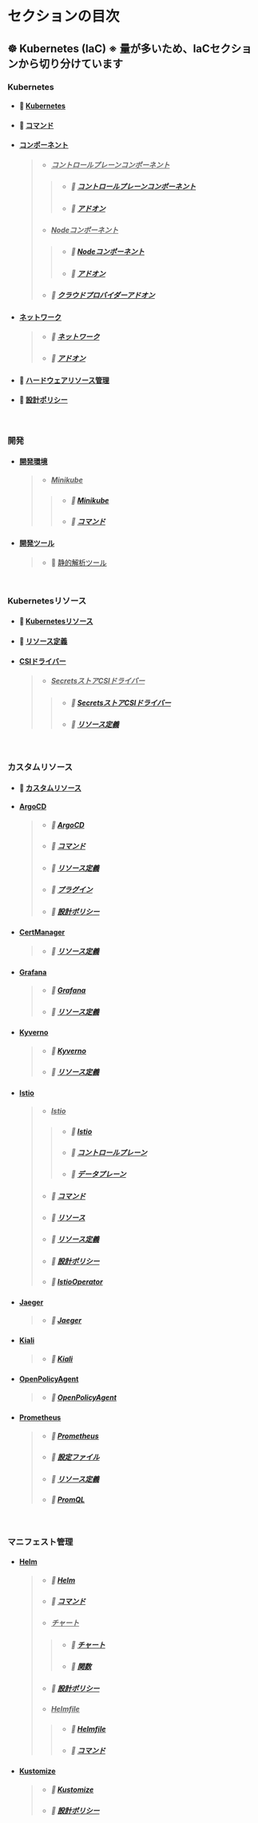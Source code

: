 # セクションの目次

## ☸️ Kubernetes (IaC) ※ 量が多いため、IaCセクションから切り分けています

### Kubernetes

* #### 📖 [︎Kubernetes](https://hiroki-it.github.io/tech-notebook-mkdocs/infrastructure_as_code/infrastructure_as_code_kubernetes.html)
* #### 📖 [︎コマンド](https://hiroki-it.github.io/tech-notebook-mkdocs/infrastructure_as_code/infrastructure_as_code_kubernetes_command.html)
* #### <u>コンポーネント</u>
  > * ##### <u>コントロールプレーンコンポーネント</u>
  > > * ##### 📖 [コントロールプレーンコンポーネント](https://hiroki-it.github.io/tech-notebook-mkdocs/infrastructure_as_code/infrastructure_as_code_kubernetes_component_control_plane.html)
  > > * ##### 📖 [アドオン](https://hiroki-it.github.io/tech-notebook-mkdocs/infrastructure_as_code/infrastructure_as_code_kubernetes_component_control_plane_addon.html)
  > * ##### <u>Nodeコンポーネント</u>
  > > * ##### 📖 [Nodeコンポーネント](https://hiroki-it.github.io/tech-notebook-mkdocs/infrastructure_as_code/infrastructure_as_code_kubernetes_component_node.html)
  > > * ##### 📖 [アドオン](https://hiroki-it.github.io/tech-notebook-mkdocs/infrastructure_as_code/infrastructure_as_code_kubernetes_component_node_addon.html)
  > * ##### 📖 [︎クラウドプロバイダーアドオン](https://hiroki-it.github.io/tech-notebook-mkdocs/infrastructure_as_code/infrastructure_as_code_kubernetes_component_cloud_provider_addon.html)
* #### <u>ネットワーク</u>
  > * ##### 📖 [ネットワーク](https://hiroki-it.github.io/tech-notebook-mkdocs/infrastructure_as_code/infrastructure_as_code_kubernetes_network.html)
  > * ##### 📖 [アドオン](https://hiroki-it.github.io/tech-notebook-mkdocs/infrastructure_as_code/infrastructure_as_code_kubernetes_network_addon.html)
* #### 📖 [︎ハードウェアリソース管理](https://hiroki-it.github.io/tech-notebook-mkdocs/infrastructure_as_code/infrastructure_as_code_kubernetes_hardware_resource_management.html)
* #### 📖 [︎設計ポリシー](https://hiroki-it.github.io/tech-notebook-mkdocs/infrastructure_as_code/infrastructure_as_code_kubernetes_policy.html)

<br>

### 開発

* #### <u>開発環境</u>
  > * ##### <u>Minikube</u>
  > > * ##### 📖 [Minikube](https://hiroki-it.github.io/tech-notebook-mkdocs/infrastructure_as_code/infrastructure_as_code_kubernetes_development_environment_minikube.html)
  > > * ##### 📖 [コマンド](https://hiroki-it.github.io/tech-notebook-mkdocs/infrastructure_as_code/infrastructure_as_code_kubernetes_development_environment_minikube_command.html)
* #### <u>開発ツール</u>
  > * 📖 [静的解析ツール](https://hiroki-it.github.io/tech-notebook-mkdocs/infrastructure_as_code/infrastructure_as_code_kubernetes_development_linter.html)


<br>

### Kubernetesリソース

* #### 📖 [︎Kubernetesリソース](https://hiroki-it.github.io/tech-notebook-mkdocs/infrastructure_as_code/infrastructure_as_code_kubernetes_resource.html)
* #### 📖 [︎リソース定義](https://hiroki-it.github.io/tech-notebook-mkdocs/infrastructure_as_code/infrastructure_as_code_kubernetes_resource_definition.html)
* #### <u>CSIドライバー</u>
  > * ##### <u>SecretsストアCSIドライバー</u>
  > > * ##### 📖 [SecretsストアCSIドライバー](https://hiroki-it.github.io/tech-notebook-mkdocs/infrastructure_as_code/infrastructure_as_code_kubernetes_csi_driver_secrets_store.html)
  > > * ##### 📖 [︎リソース定義](https://hiroki-it.github.io/tech-notebook-mkdocs/infrastructure_as_code/infrastructure_as_code_kubernetes_csi_driver_secrets_store_resource_definition.html)

<br>

### カスタムリソース

* #### 📖 [カスタムリソース](https://hiroki-it.github.io/tech-notebook-mkdocs/infrastructure_as_code/infrastructure_as_code_kubernetes_custom_resource.html)
* #### <u>ArgoCD</u>
  > * ##### 📖 [︎ArgoCD](https://hiroki-it.github.io/tech-notebook-mkdocs/infrastructure_as_code/infrastructure_as_code_kubernetes_custom_resource_argocd.html)
  > * ##### 📖 [コマンド](https://hiroki-it.github.io/tech-notebook-mkdocs/infrastructure_as_code/infrastructure_as_code_kubernetes_custom_resource_argocd_command.html)
  > * ##### 📖 [︎リソース定義](https://hiroki-it.github.io/tech-notebook-mkdocs/infrastructure_as_code/infrastructure_as_code_kubernetes_custom_resource_argocd_resource_definition.html)
  > * ##### 📖 [プラグイン](https://hiroki-it.github.io/tech-notebook-mkdocs/infrastructure_as_code/infrastructure_as_code_kubernetes_custom_resource_argocd_resource_definition_plugin.html)
  > * ##### 📖 [︎設計ポリシー](https://hiroki-it.github.io/tech-notebook-mkdocs/infrastructure_as_code/infrastructure_as_code_kubernetes_custom_resource_argocd_policy.html)
* #### <u>CertManager</u>
  > * ##### 📖 [︎リソース定義](https://hiroki-it.github.io/tech-notebook-mkdocs/infrastructure_as_code/infrastructure_as_code_kubernetes_custom_resource_cert_manager_resource_definition.html)
* #### <u>Grafana</u>
  > * ##### 📖 [︎Grafana](https://hiroki-it.github.io/tech-notebook-mkdocs/infrastructure_as_code/infrastructure_as_code_kubernetes_custom_resource_grafana.html)
  > * ##### 📖 [︎リソース定義](https://hiroki-it.github.io/tech-notebook-mkdocs/infrastructure_as_code/infrastructure_as_code_kubernetes_custom_resource_grafana_resource_definition.html)
* #### <u>Kyverno</u>
  > * ##### 📖 [Kyverno](https://hiroki-it.github.io/tech-notebook-mkdocs/infrastructure_as_code/infrastructure_as_code_kubernetes_custom_resource_kyverno.html)
  > * ##### 📖 [︎リソース定義](https://hiroki-it.github.io/tech-notebook-mkdocs/infrastructure_as_code/infrastructure_as_code_kubernetes_custom_resource_kyverno_resource_definition.html)
* #### <u>Istio</u>
  > * ##### <u>Istio</u>
  > > * ##### 📖 [︎Istio](https://hiroki-it.github.io/tech-notebook-mkdocs/infrastructure_as_code/infrastructure_as_code_kubernetes_custom_resource_istio.html)
  > > * ##### 📖 [コントロールプレーン](https://hiroki-it.github.io/tech-notebook-mkdocs/infrastructure_as_code/infrastructure_as_code_kubernetes_custom_resource_istio_control_plane.html)
  > > * ##### 📖 [データプレーン](https://hiroki-it.github.io/tech-notebook-mkdocs/infrastructure_as_code/infrastructure_as_code_kubernetes_custom_resource_istio_data_plane.html)
  > * ##### 📖 [︎コマンド](https://hiroki-it.github.io/tech-notebook-mkdocs/infrastructure_as_code/infrastructure_as_code_kubernetes_custom_resource_istio_command.html)
  > * ##### 📖 [︎リソース](https://hiroki-it.github.io/tech-notebook-mkdocs/infrastructure_as_code/infrastructure_as_code_kubernetes_custom_resource_istio_resource.html)
  > * ##### 📖 [︎リソース定義](https://hiroki-it.github.io/tech-notebook-mkdocs/infrastructure_as_code/infrastructure_as_code_kubernetes_custom_resource_istio_resource_definition.html)
  > * ##### 📖 [︎設計ポリシー](https://hiroki-it.github.io/tech-notebook-mkdocs/infrastructure_as_code/infrastructure_as_code_kubernetes_custom_resource_istio_policy.html)
  > * ##### 📖 [︎IstioOperator](https://hiroki-it.github.io/tech-notebook-mkdocs/infrastructure_as_code/infrastructure_as_code_kubernetes_custom_resource_istio_operator_resource_definition.html)
* #### <u>Jaeger</u>
  > * ##### 📖 [︎Jaeger](https://hiroki-it.github.io/tech-notebook-mkdocs/infrastructure_as_code/infrastructure_as_code_kubernetes_custom_resource_jaeger.html)
* #### <u>Kiali</u>
  > * ##### 📖 [︎Kiali](https://hiroki-it.github.io/tech-notebook-mkdocs/infrastructure_as_code/infrastructure_as_code_kubernetes_custom_resource_kiali.html)
* #### <u>OpenPolicyAgent</u>
  > * ##### 📖 [OpenPolicyAgent](https://hiroki-it.github.io/tech-notebook-mkdocs/infrastructure_as_code/infrastructure_as_code_kubernetes_custom_resource_open_policy_agent.html)
* #### <u>Prometheus</u>
  > * ##### 📖 [︎Prometheus](https://hiroki-it.github.io/tech-notebook-mkdocs/infrastructure_as_code/infrastructure_as_code_kubernetes_custom_resource_prometheus.html)
  > * ##### 📖 [設定ファイル](https://hiroki-it.github.io/tech-notebook-mkdocs/infrastructure_as_code/infrastructure_as_code_kubernetes_custom_resource_prometheus_conf.html)
  > * ##### 📖 [︎リソース定義](https://hiroki-it.github.io/tech-notebook-mkdocs/infrastructure_as_code/infrastructure_as_code_kubernetes_custom_resource_prometheus_resource_definition.html)
  > * ##### 📖 [︎PromQL](https://hiroki-it.github.io/tech-notebook-mkdocs/infrastructure_as_code/infrastructure_as_code_kubernetes_custom_resource_prometheus_promql.html)

<br>

### マニフェスト管理

* #### <u>Helm</u>
  > * ##### 📖 [︎Helm](https://hiroki-it.github.io/tech-notebook-mkdocs/infrastructure_as_code/infrastructure_as_code_kubernetes_manifests_management_helm.html)
  > * ##### 📖 [︎コマンド](https://hiroki-it.github.io/tech-notebook-mkdocs/infrastructure_as_code/infrastructure_as_code_kubernetes_manifests_management_helm_command.html)
  > * ##### <u>チャート</u>
  > > * ##### 📖 [チャート](https://hiroki-it.github.io/tech-notebook-mkdocs/infrastructure_as_code/infrastructure_as_code_kubernetes_manifests_management_helm_chart.html)
  > > * ##### 📖 [関数](https://hiroki-it.github.io/tech-notebook-mkdocs/infrastructure_as_code/infrastructure_as_code_kubernetes_manifests_management_helm_chart_function.html)
  > * ##### 📖 [︎設計ポリシー](https://hiroki-it.github.io/tech-notebook-mkdocs/infrastructure_as_code/infrastructure_as_code_kubernetes_manifests_management_helm_policy.html)
  > * ##### <u>Helmfile</u>
  > > * ##### 📖 [︎Helmfile](https://hiroki-it.github.io/tech-notebook-mkdocs/infrastructure_as_code/infrastructure_as_code_kubernetes_manifests_management_helm_helmfile.html)
  > > * ##### 📖 [コマンド](https://hiroki-it.github.io/tech-notebook-mkdocs/infrastructure_as_code/infrastructure_as_code_kubernetes_manifests_management_helm_helmfile_command.html)
* #### <u>Kustomize</u>
  > * ##### 📖 [Kustomize](https://hiroki-it.github.io/tech-notebook-mkdocs/infrastructure_as_code/infrastructure_as_code_kubernetes_manifests_management_kustomize.html)
  > * ##### 📖 [︎設計ポリシー](https://hiroki-it.github.io/tech-notebook-mkdocs/infrastructure_as_code/infrastructure_as_code_kubernetes_manifests_management_kustomize_policy.html)
